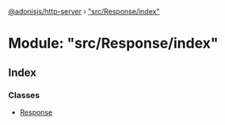 [@adonisjs/http-server](../README.md) › ["src/Response/index"](_src_response_index_.md)

# Module: "src/Response/index"

## Index

### Classes

* [Response](../classes/_src_response_index_.response.md)
